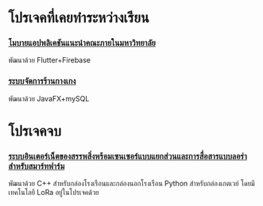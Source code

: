 # โปรเจคที่เคยทำระหว่างเรียน
### [โมบายแอปพลิเคชันแนะนำคณะภายในมหาวิทยาลัย](https://github.com/Aphinat-Fot/miniProjectFlutter2-65) <br>
พัฒนาด้วย Flutter+Firebase
    
### [ระบบจัดการร้านกางเกง](https://github.com/Aphinat-Fot/miniProjectPantShop) <br>
พัฒนาด้วย JavaFX+mySQL
      
# โปรเจคจบ
 ###   [ระบบอินเตอร์เน็ตของสรรพสิ่งพร้อมเซนเซอร์แบบแยกส่วนและการสื่อสารแบบลอร่าสำหรับสมาร์ทฟาร์ม ](https://github.com/64346cpe-lora/Modular-sensor-and-LoRa)
พัฒนาด้วย  C++ สำหรับกล่องโรงเรือนและกล่องนอกโรงเรือน Python สำหรับกล่องเกตเวย์ โดยมีเทคโนโลยี LoRa อยู๋ในโปรเจคด้วย
